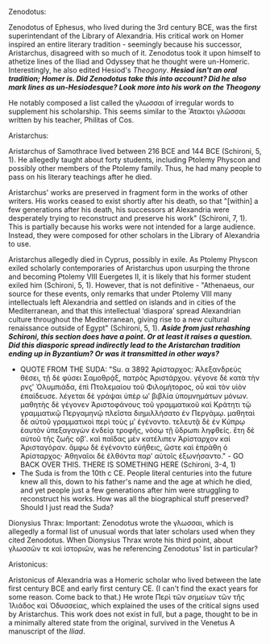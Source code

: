 Zenodotus:

Zenodotus of Ephesus, who lived during the 3rd century BCE, was the first superintendant of the Library of Alexandria. His critical work on Homer inspired an entire literary tradition - seemingly because his successor, Aristarchus, disagreed with so much of it. Zenodotus took it upon himself to athetize lines of the Iliad and Odyssey that he thought were un-Homeric. Interestingly, he also edited Hesiod's _Theogony_. ***Hesiod isn't an oral tradition; Homer is. Did Zenodotus take this into account? Did he also mark lines as un-Hesiodesque? Look more into his work on the _Theogony_***

He notably composed a list called the γλωσσαι of irregular words to supplement his scholarship. This seems similar to the Ἄτακτοι γλῶσσαι written by his teacher, Philitas of Cos. 

Aristarchus:

Aristarchus of Samothrace lived between 216 BCE and 144 BCE (Schironi, 5, 1). He allegedly taught about forty students, including Ptolemy Physcon and possibly other members of the Ptolemy family. Thus, he had many people to pass on his literary teachings after he died. 

Aristarchus' works are preserved in fragment form in the works of other writers. His works ceased to exist shortly after his death, so that "[within] a few generations after his death, his successors at Alexandria were desperately trying to reconstruct and preserve his work" (Schironi, 7, 1). This is partially because his works were not intended for a large audience. Instead, they were composed for other scholars in the Library of Alexandria to use.

Aristarchus allegedly died in Cyprus, possibly in exile. As Ptolemy Physcon exiled scholarly contemporaries of Aristarchus upon usurping the throne and becoming Ptolemy VIII Euergetes II, it is likely that his former student exiled him (Schironi, 5, 1). However, that is not definitive - "Athenaeus, our source for these events, only remarks that under Ptolemy VIII many intellectuals left Alexandria and settled on islands and in cities of the Mediterranean, and that this intellectual ‘diaspora’ spread Alexandrian culture throughout the Mediterranean, giving rise to a new cultural renaissance outside of Egypt" (Schironi, 5, 1). ***Aside from just rehashing Schironi, this section does have a point. Or at least it raises a question. Did this diasporic spread indirectly lead to the Aristarchan tradition ending up in Byzantium? Or was it transmitted in other ways?***

* QUOTE FROM THE SUDA: "Su. α 3892 Ἀρίσταρχος: Ἀλεξανδρεὺς θέσει, τῇ δὲ φύσει Σαμοθρᾴξ, πατρὸς Ἀριστάρχου. γέγονε δὲ κατὰ τὴν ρνϛʹ Ὀλυμπιάδα, ἐπὶ Πτολεμαίου τοῦ Φιλομήτορος, οὗ καὶ τὸν υἱὸν ἐπαίδευσε. λέγεται δὲ γράψαι ὑπὲρ ωʹ βιβλία ὑπομνημάτων μόνων. μαθητὴς δὲ γέγονεν Ἀριστοφάνους τοῦ γραμματικοῦ καὶ Κράτητι τῷ γραμματικῷ Περγαμηνῷ πλεῖστα διημιλλήσατο ἐν Περγάμῳ. μαθηταὶ δὲ αὐτοῦ γραμματικοὶ περὶ τοὺς μʹ ἐγένοντο. τελευτᾷ δὲ ἐν Κύπρῳ
ἑαυτὸν ὑπεξαγαγὼν ἐνδείᾳ τροφῆς, νόσῳ τῇ ὕδρωπι ληφθείς. ἔτη δὲ αὐτοῦ τῆς ζωῆς οβʹ. καὶ παῖδας μὲν κατέλιπεν Ἀρίσταρχον καὶ Ἀρισταγόραν. ἄμφω δὲ ἐγένοντο εὐήθεις, ὥστε καὶ ἐπράθη ὁ Ἀρίσταρχος· Ἀθηναῖοι δὲ ἐλθόντα παρ’ αὐτοῖς ἐξωνήσαντο." - GO BACK OVER THIS. THERE IS SOMETHING HERE (Schironi, 3-4, 1) 
 * The Suda is from the 10th c CE. People literal centuries into the future knew all this, down to his father's name and the age at which he died, and yet people just a few generations after him were struggling to reconstruct his works. How was all the biographical stuff preserved? Should I just read the Suda?

Dionysius Thrax:
Important: Zenodotus wrote the γλωσσαι, which is allegedly a formal list of unusual words that later scholars used when they cited Zenodotus. When Dionysius Thrax  wrote his third point, about γλωσσῶν τε καὶ ἱστοριῶν, was he referencing Zenodotus' list in particular?

Aristonicus:

Aristonicus of Alexandria was a Homeric scholar who lived between the late first century BCE and early first century CE. (I can't find the exact years for some reason. Come back to that.) He wrote Περὶ τῶν σημείων τῶν τῆς Ἰλιάδος καὶ Ὀδυσσείας, which explained the uses of the critical signs used by Aristarchus. This work does not exist in full, but a page, thought to be in a minimally altered state from the original, survived in the Venetus A manuscript of the _Iliad_.
